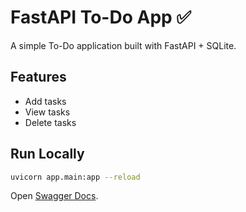 # FastAPI To-Do App ✅

A simple To-Do application built with FastAPI + SQLite.

## Features
- Add tasks
- View tasks
- Delete tasks

## Run Locally
```bash
uvicorn app.main:app --reload
```

Open [Swagger Docs](http://127.0.0.1:8000/docs).
